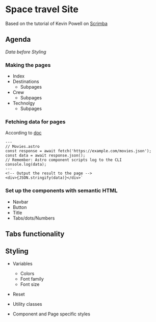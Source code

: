 # Space travel Site

Based on the tutorial of Kevin Powell on [Scrimba](https://scrimba.com/learn/spacetravel)

## Agenda

_Data before Styling_

### Making the pages

- Index
- Destinations
  - Subpages
- Crew
  - Subpages
- Technolgy
  - Subpages

### Fetching data for pages

According to [doc](https://docs.astro.build/en/guides/data-fetching/)

    ---
    // Movies.astro
    const response = await fetch('https://example.com/movies.json');
    const data = await response.json();
    // Remember: Astro component scripts log to the CLI
    console.log(data);
    ---
    <!-- Output the result to the page -->
    <div>{JSON.stringify(data)}</div>`

### Set up the components with semantic HTML

- Navbar
- Button
- Title
- Tabs/dots/Numbers

## Tabs functionality

## Styling

- Variables

  - Colors
  - Font family
  - Font size

- Reset
- Utility classes
- Component and Page specific styles
